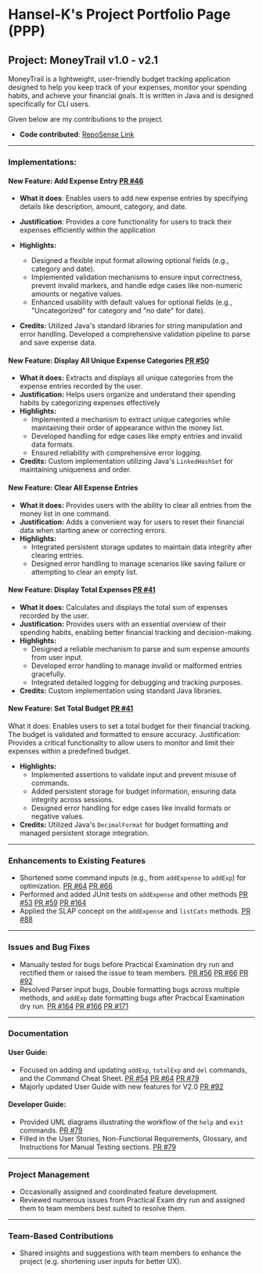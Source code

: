 # Hansel-K's Project Portfolio Page (PPP)

## Project: MoneyTrail v1.0 - v2.1

MoneyTrail is a lightweight, user-friendly budget tracking
application designed to help you keep track of your expenses,
monitor your spending habits, and achieve your financial goals.
It is written in Java and is designed specifically for CLI users.

Given below are my contributions to the project.

- **Code contributed**: [RepoSense Link](https://nus-cs2113-ay2425s2.github.io/tp-dashboard/?search=hansel-k&breakdown=true&sort=groupTitle%20dsc&sortWithin=title&since=2025-02-21&timeframe=commit&mergegroup=&groupSelect=groupByRepos&checkedFileTypes=test-code~other~functional-code~docs)

---
### Implementations:
#### New Feature: Add Expense Entry [PR #46](https://github.com/AY2425S2-CS2113-W12-4/tp/pull/46)
  
- **What it does**: Enables users to add new expense entries by specifying details like description, amount, category, and date.

- **Justification**: Provides a core functionality for users to track their expenses efficiently within the application
    
- **Highlights:**
  - Designed a flexible input format allowing optional fields (e.g., category and date).
  - Implemented validation mechanisms to ensure input correctness, prevent invalid markers, and handle edge cases like non-numeric amounts or negative values.
  - Enhanced usability with default values for optional fields (e.g., "Uncategorized" for category and "no date" for date).
      
- **Credits:** Utilized Java's standard libraries for string manipulation and error handling. Developed a comprehensive validation pipeline to parse and save expense data.

#### New Feature: Display All Unique Expense Categories [PR #50](https://github.com/AY2425S2-CS2113-W12-4/tp/pull/50)
- **What it does:** Extracts and displays all unique categories from the expense entries recorded by the user.
- **Justification:** Helps users organize and understand their spending habits by categorizing expenses effectively
- **Highlights:**
  - Implemented a mechanism to extract unique categories while maintaining their order of appearance within the money list.
  - Developed handling for edge cases like empty entries and invalid data formats.
  - Ensured reliability with comprehensive error logging.
- **Credits:** Custom implementation utilizing Java's `LinkedHashSet` for maintaining uniqueness and order.

#### New Feature: Clear All Expense Entries
- **What it does:** Provides users with the ability to clear all entries from the money list in one command.
- **Justification:** Adds a convenient way for users to reset their financial data when starting anew or correcting errors.
- **Highlights:**
  - Integrated persistent storage updates to maintain data integrity after clearing entries.
  - Designed error handling to manage scenarios like saving failure or attempting to clear an empty list.

#### New Feature: Display Total Expenses [PR #41](https://github.com/AY2425S2-CS2113-W12-4/tp/pull/41)
- **What it does:** Calculates and displays the total sum of expenses recorded by the user.
- **Justification:** Provides users with an essential overview of their spending habits, enabling better financial tracking and decision-making.
- **Highlights:**
  - Designed a reliable mechanism to parse and sum expense amounts from user input.
  - Developed error handling to manage invalid or malformed entries gracefully.
  - Integrated detailed logging for debugging and tracking purposes.
- **Credits:** Custom implementation using standard Java libraries.

#### New Feature: Set Total Budget [PR #41](https://github.com/AY2425S2-CS2113-W12-4/tp/pull/41)
What it does: Enables users to set a total budget for their financial tracking. The budget is validated and formatted to ensure accuracy.
Justification: Provides a critical functionality to allow users to monitor and limit their expenses within a predefined budget.
- **Highlights:**
  - Implemented assertions to validate input and prevent misuse of commands.
  - Added persistent storage for budget information, ensuring data integrity across sessions.
  - Designed error handling for edge cases like invalid formats or negative values.
- **Credits:** Utilized Java's `DecimalFormat` for budget formatting and managed persistent storage integration.

---

### Enhancements to Existing Features
- Shortened some command inputs (e.g., from `addExpense` to `addExp`) for optimization. [PR #64](https://github.com/AY2425S2-CS2113-W12-4/tp/pull/64) [PR #66](https://github.com/AY2425S2-CS2113-W12-4/tp/pull/66)
- Performed and added JUnit tests on `addExpense` and other methods [PR #53](https://github.com/AY2425S2-CS2113-W12-4/tp/pull/53) [PR #59](https://github.com/AY2425S2-CS2113-W12-4/tp/pull/59) [PR #164](https://github.com/AY2425S2-CS2113-W12-4/tp/pull/164)
- Applied the SLAP concept on the `addExpense` and `listCats` methods. [PR #88](https://github.com/AY2425S2-CS2113-W12-4/tp/pull/88)

---

### Issues and Bug Fixes
- Manually tested for bugs before Practical Examination dry run and rectified them or raised the issue to team members. [PR #56](https://github.com/AY2425S2-CS2113-W12-4/tp/pull/56) [PR #66](https://github.com/AY2425S2-CS2113-W12-4/tp/pull/66) [PR #92](https://github.com/AY2425S2-CS2113-W12-4/tp/pull/92)
- Resolved Parser input bugs, Double formatting bugs across multiple methods, and `addExp` date formatting bugs after Practical Examination dry run. [PR #164](https://github.com/AY2425S2-CS2113-W12-4/tp/pull/164) [PR #166](https://github.com/AY2425S2-CS2113-W12-4/tp/pull/166) [PR #171](https://github.com/AY2425S2-CS2113-W12-4/tp/pull/171)

---

### Documentation
#### User Guide:
- Focused on adding and updating `addExp`, `totalExp` and `del` commands, and the Command Cheat Sheet. [PR #54](https://github.com/AY2425S2-CS2113-W12-4/tp/pull/54) [PR #64](https://github.com/AY2425S2-CS2113-W12-4/tp/pull/64) [PR #79](https://github.com/AY2425S2-CS2113-W12-4/tp/pull/79) 
- Majorly updated User Guide with new features for V2.0 [PR #92](https://github.com/AY2425S2-CS2113-W12-4/tp/pull/92)

#### Developer Guide:
- Provided UML diagrams illustrating the workflow of the `help` and `exit` commands. [PR #79](https://github.com/AY2425S2-CS2113-W12-4/tp/pull/79)
- Filled in the User Stories, Non-Functional Requirements, Glossary, and Instructions for Manual Testing sections. [PR #79](https://github.com/AY2425S2-CS2113-W12-4/tp/pull/79)
---
### Project Management
- Occasionally assigned and coordinated feature development.
- Reviewed numerous issues from Practical Exam dry run and assigned them to team members best suited to resolve them.
---
### Team-Based Contributions
- Shared insights and suggestions with team members to enhance the project (e.g. shortening user inputs for better UX).

